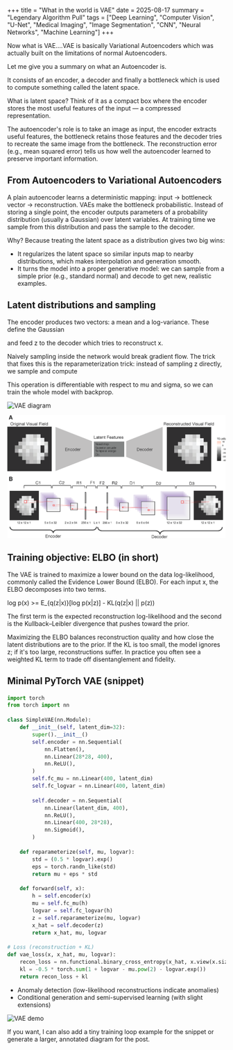 +++
title = "What in the world is VAE"
date = 2025-08-17
summary = "Legendary Algorithm Pull"
tags = ["Deep Learning", "Computer Vision", "U-Net", "Medical Imaging", "Image Segmentation", "CNN", "Neural Networks", "Machine Learning"]
+++

Now what is VAE....VAE is basically Variational Autoencoders which was actually built on the limitations of normal Autoencoders.

Let me give you a summary on what an Autoencoder is.

It consists of an encoder, a decoder and finally a bottleneck which is used to compute something called the latent space.

What is latent space? Think of it as a compact box where the encoder stores the most useful features of the input — a compressed representation.

The autoencoder's role is to take an image as input, the encoder extracts useful features, the bottleneck retains those features and the decoder tries to recreate the same image from the bottleneck. The reconstruction error (e.g., mean squared error) tells us how well the autoencoder learned to preserve important information.

## From Autoencoders to Variational Autoencoders

A plain autoencoder learns a deterministic mapping: input → bottleneck vector → reconstruction. VAEs make the bottleneck probabilistic. Instead of storing a single point, the encoder outputs parameters of a probability distribution (usually a Gaussian) over latent variables. At training time we sample from this distribution and pass the sample to the decoder.

Why? Because treating the latent space as a distribution gives two big wins:

- It regularizes the latent space so similar inputs map to nearby distributions, which makes interpolation and generation smooth.
- It turns the model into a proper generative model: we can sample from a simple prior (e.g., standard normal) and decode to get new, realistic examples.

## Latent distributions and sampling

The encoder produces two vectors: a mean and a log-variance. These define the Gaussian

and feed z to the decoder which tries to reconstruct x.

Naively sampling inside the network would break gradient flow. The trick that fixes this is the reparameterization trick: instead of sampling z directly, we sample and compute



This operation is differentiable with respect to mu and sigma, so we can train the whole model with backprop.

![VAE diagram](https://raw.githubusercontent.com/blueee04/blog/main/content/images/2025-08-17-What%20is%20a%20VAE/vae_diagram.svg)

![VAE architecture](https://raw.githubusercontent.com/blueee04/blog/main/content/images/2025-08-17-What%20is%20a%20VAE/VAE_arch.png)

## Training objective: ELBO (in short)

The VAE is trained to maximize a lower bound on the data log-likelihood, commonly called the Evidence Lower Bound (ELBO). For each input x, the ELBO decomposes into two terms.

log p(x) >= E_{q(z|x)}[log p(x|z)] - KL(q(z|x) || p(z))


The first term is the expected reconstruction log-likelihood and the second is the Kullback–Leibler divergence that pushes toward the prior.

Maximizing the ELBO balances reconstruction quality and how close the latent distributions are to the prior. If the KL is too small, the model ignores z; if it's too large, reconstructions suffer. In practice you often see a weighted KL term to trade off disentanglement and fidelity.

## Minimal PyTorch VAE (snippet)

```python
import torch
from torch import nn

class SimpleVAE(nn.Module):
    def __init__(self, latent_dim=32):
        super().__init__()
        self.encoder = nn.Sequential(
            nn.Flatten(),
            nn.Linear(28*28, 400),
            nn.ReLU(),
        )
        self.fc_mu = nn.Linear(400, latent_dim)
        self.fc_logvar = nn.Linear(400, latent_dim)

        self.decoder = nn.Sequential(
            nn.Linear(latent_dim, 400),
            nn.ReLU(),
            nn.Linear(400, 28*28),
            nn.Sigmoid(),
        )

    def reparameterize(self, mu, logvar):
        std = (0.5 * logvar).exp()
        eps = torch.randn_like(std)
        return mu + eps * std

    def forward(self, x):
        h = self.encoder(x)
        mu = self.fc_mu(h)
        logvar = self.fc_logvar(h)
        z = self.reparameterize(mu, logvar)
        x_hat = self.decoder(z)
        return x_hat, mu, logvar

# Loss (reconstruction + KL)
def vae_loss(x, x_hat, mu, logvar):
    recon_loss = nn.functional.binary_cross_entropy(x_hat, x.view(x.size(0), -1), reduction='sum')
    kl = -0.5 * torch.sum(1 + logvar - mu.pow(2) - logvar.exp())
    return recon_loss + kl
```

- Anomaly detection (low-likelihood reconstructions indicate anomalies)
- Conditional generation and semi-supervised learning (with slight extensions)

![VAE demo](https://raw.githubusercontent.com/blueee04/blog/main/content/images/2025-08-17-What%20is%20a%20VAE/last%20gif.gif)

If you want, I can also add a tiny training loop example for the snippet or generate a larger, annotated diagram for the post.
